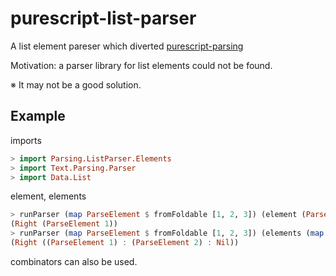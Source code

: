 # purescript-list-parser

A list element pareser which diverted [purescript-parsing](https://github.com/purescript-contrib/purescript-parsing)

Motivation: a parser library for list elements could not be found.

※ It may not be a good solution.

## Example

imports

```PureScript
> import Parsing.ListParser.Elements
> import Text.Parsing.Parser
> import Data.List
```

element, elements

```PureScript
> runParser (map ParseElement $ fromFoldable [1, 2, 3]) (element (ParseElement 1))
(Right (ParseElement 1))
> runParser (map ParseElement $ fromFoldable [1, 2, 3]) (elements (map ParseElement $ fromFoldable [1, 2]))
(Right ((ParseElement 1) : (ParseElement 2) : Nil))
```

combinators can also be used.
